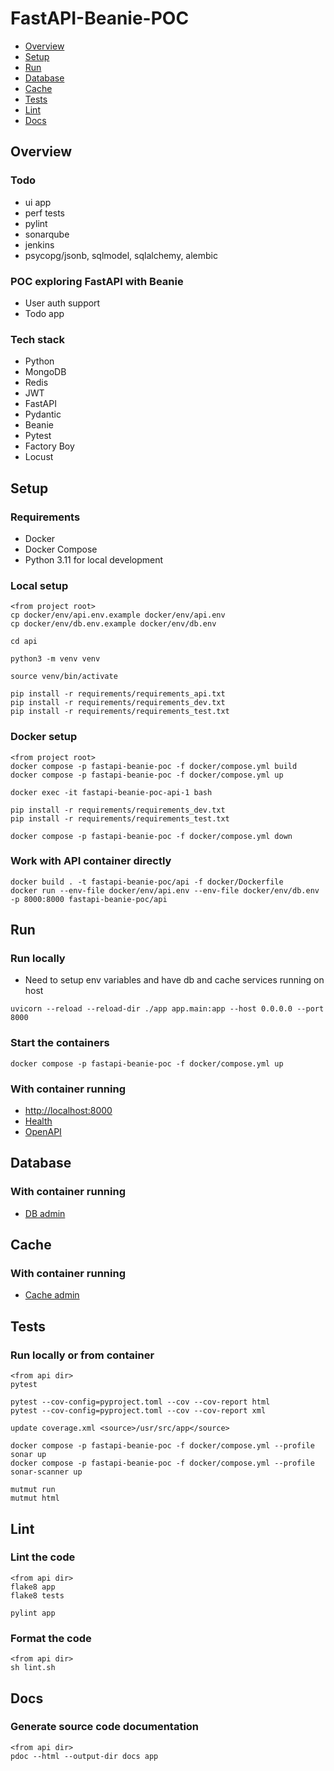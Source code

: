# FastAPI-Beanie-POC

- [Overview](#overview)
- [Setup](#setup)
- [Run](#run)
- [Database](#database)
- [Cache](#cache)
- [Tests](#tests)
- [Lint](#lint)
- [Docs](#run)

## Overview

### Todo

* ui app
* perf tests
* pylint
* sonarqube
* jenkins
* psycopg/jsonb, sqlmodel, sqlalchemy, alembic

### POC exploring FastAPI with Beanie

* User auth support
* Todo app

### Tech stack

* Python
* MongoDB
* Redis
* JWT
* FastAPI
* Pydantic
* Beanie
* Pytest
* Factory Boy
* Locust

## Setup

### Requirements

* Docker
* Docker Compose
* Python 3.11 for local development

### Local setup

```
<from project root>
cp docker/env/api.env.example docker/env/api.env
cp docker/env/db.env.example docker/env/db.env

cd api

python3 -m venv venv

source venv/bin/activate

pip install -r requirements/requirements_api.txt
pip install -r requirements/requirements_dev.txt
pip install -r requirements/requirements_test.txt
```

### Docker setup

```
<from project root>
docker compose -p fastapi-beanie-poc -f docker/compose.yml build
docker compose -p fastapi-beanie-poc -f docker/compose.yml up

docker exec -it fastapi-beanie-poc-api-1 bash

pip install -r requirements/requirements_dev.txt
pip install -r requirements/requirements_test.txt

docker compose -p fastapi-beanie-poc -f docker/compose.yml down
```

### Work with API container directly

```
docker build . -t fastapi-beanie-poc/api -f docker/Dockerfile
docker run --env-file docker/env/api.env --env-file docker/env/db.env -p 8000:8000 fastapi-beanie-poc/api
```

## Run

### Run locally

* Need to setup env variables and have db and cache services running on host

```
uvicorn --reload --reload-dir ./app app.main:app --host 0.0.0.0 --port 8000
```

### Start the containers

```
docker compose -p fastapi-beanie-poc -f docker/compose.yml up
```

### With container running

* [http://localhost:8000](http://localhost:8000)
* [Health](http://localhost:8000/api/v1/health)
* [OpenAPI](http://localhost:8000/docs)

## Database

### With container running

* [DB admin](http://localhost:8001)

## Cache

### With container running

* [Cache admin](http://localhost:8002)

## Tests

### Run locally or from container

```
<from api dir>
pytest

pytest --cov-config=pyproject.toml --cov --cov-report html
pytest --cov-config=pyproject.toml --cov --cov-report xml

update coverage.xml <source>/usr/src/app</source>

docker compose -p fastapi-beanie-poc -f docker/compose.yml --profile sonar up
docker compose -p fastapi-beanie-poc -f docker/compose.yml --profile sonar-scanner up

mutmut run
mutmut html
```

## Lint

### Lint the code

```
<from api dir>
flake8 app
flake8 tests

pylint app
```

### Format the code

```
<from api dir>
sh lint.sh
```

## Docs

### Generate source code documentation

```
<from api dir>
pdoc --html --output-dir docs app
```
